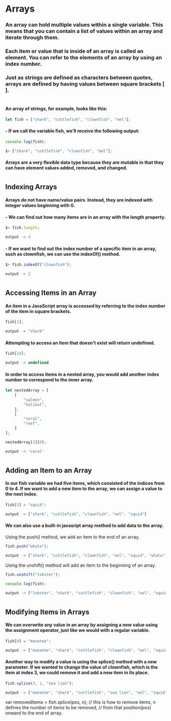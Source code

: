# Arrays

### An array can hold multiple values within a single variable. This means that you can contain a list of values within an array and iterate through them.

### Each item or value that is inside of an array is called an element. You can refer to the elements of an array by using an index number.

### Just as strings are defined as characters between quotes, arrays are defined by having values between square brackets [ ].
#
#### An array of strings, for example, looks like this:
```javascript
let fish = ["shark", "cuttlefish", "clownfish", "eel"];
```

#### - If we call the variable fish, we’ll receive the following output:
```javascript
console.log(fish);

$> ["shark", "cuttlefish", "clownfish", "eel"];
```

#### Arrays are a very flexible data type because they are mutable in that they can have element values added, removed, and changed.

#


## Indexing Arrays

#### Arrays do not have name/value pairs. Instead, they are indexed with integer values beginning with 0.


#### - We can find out how many items are in an array with the length property.
```javascript
$> fish.length;

output -> 4
```

#### - If we want to find out the index number of a specific item in an array, such as clownfish, we can use the indexOf() method.
```javascript
$> fish.indexOf("clownfish");

output -> 2
```

#


## Accessing Items in an Array

#### An item in a JavaScript array is accessed by referring to the index number of the item in square brackets.
```javascript
fish[1];

output -> "shark"
```


#### Attempting to access an item that doesn't exist will return undefined.
```javascript
fish[10];

output -> undefined
```

#### In order to access items in a nested array, you would add another index number to correspond to the inner array.
```javascript
let nestedArray = [
    [
        "salmon",
        "halibut",
    ],
    [
        "coral",
        "reef",
    ]
];

nestedArray[1][0];

output -> 'coral'
```

#

## Adding an Item to an Array

#### In our fish variable we had five items, which consisted of the indices from 0 to 4. If we want to add a new item to the array, we can assign a value to the next index.

```javascript
fish[5] = "squid";

output -> ["shark", "cuttlefish", "clownfish", "eel", "squid"]
```


#### We can also use a built-in javasript array method to add data to the array. 

Using the push() method, we add an item to the end of an array.

```javascript
fish.push("whale");

output -> ["shark", "cuttlefish", "clownfish", "eel", "squid", "whale"]
```

Using the unshift() method will add an item to the beginning of an array.
```javascript
fish.unshift("lobster");

console.log(fish);

output -> ["lobster", "shark", "cuttlefish", "clownfish", "eel", "squid", "whale"]
```

#


## Modifying Items in Arrays

#### We can overwrite any value in an array by assigning a new value using the assignment operator, just like we would with a regular variable.

```javascript
fish[0] = "manatee";

output -> ["manatee", "shark", "cuttlefish", "clownfish", "eel", "squid", "whale"]
```

#### Another way to modify a value is using the splice() method with a new parameter. If we wanted to change the value of clownfish, which is the item at index 3, we could remove it and add a new item in its place.

```javascript
fish.splice(3, 1, "sea lion");

output -> ["manatee", "shark", "cuttlefish", "sea lion", "eel", "squid", "whale"]
```

var removedItems = fish.splice(pos, n); 
// this is how to remove items, n defines the number of items to be removed,
// from that position(pos) onward to the end of array.
